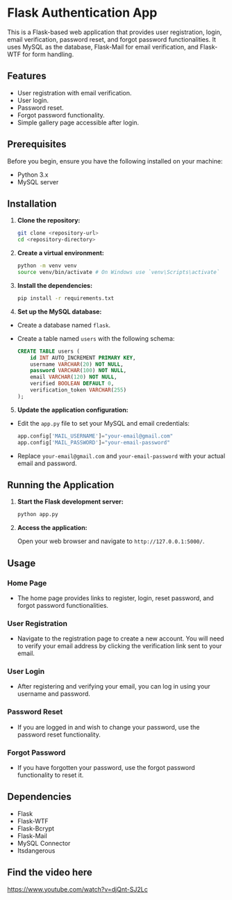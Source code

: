 # Flask Authentication App

This is a Flask-based web application that provides user registration, login, email verification, password reset, and forgot password functionalities. It uses MySQL as the database, Flask-Mail for email verification, and Flask-WTF for form handling.

## Features

- User registration with email verification.
- User login.
- Password reset.
- Forgot password functionality.
- Simple gallery page accessible after login.

## Prerequisites

Before you begin, ensure you have the following installed on your machine:

- Python 3.x
- MySQL server

## Installation

1. **Clone the repository:**

    ```bash
    git clone <repository-url>
    cd <repository-directory>
    ```

2. **Create a virtual environment:**

    ```bash
    python -m venv venv
    source venv/bin/activate # On Windows use `venv\Scripts\activate`
    ```

3. **Install the dependencies:**

    ```bash
    pip install -r requirements.txt
    ```

4. **Set up the MySQL database:**

- Create a database named `flask`.
- Create a table named `users` with the following schema:

    ```sql
    CREATE TABLE users (
        id INT AUTO_INCREMENT PRIMARY KEY,
        username VARCHAR(20) NOT NULL,
        password VARCHAR(100) NOT NULL,
        email VARCHAR(120) NOT NULL,
        verified BOOLEAN DEFAULT 0,
        verification_token VARCHAR(255)
    );
    ```

5. **Update the application configuration:**

- Edit the `app.py` file to set your MySQL and email credentials:

    ```python
    app.config['MAIL_USERNAME']="your-email@gmail.com"
    app.config['MAIL_PASSWORD']="your-email-password"
    ```

- Replace `your-email@gmail.com` and `your-email-password` with your actual email and password.

## Running the Application

1. **Start the Flask development server:**

    ```bash
    python app.py
    ```

2. **Access the application:**

    Open your web browser and navigate to `http://127.0.0.1:5000/`.

## Usage

### Home Page

- The home page provides links to register, login, reset password, and forgot password functionalities.

### User Registration

- Navigate to the registration page to create a new account. You will need to verify your email address by clicking the verification link sent to your email.

### User Login

- After registering and verifying your email, you can log in using your username and password.

### Password Reset

- If you are logged in and wish to change your password, use the password reset functionality.

### Forgot Password

- If you have forgotten your password, use the forgot password functionality to reset it.


## Dependencies

- Flask
- Flask-WTF
- Flask-Bcrypt
- Flask-Mail
- MySQL Connector
- Itsdangerous

## Find the video here
https://www.youtube.com/watch?v=djQnt-SJ2Lc

